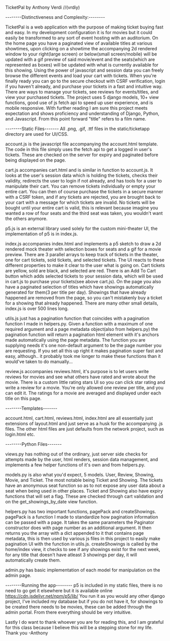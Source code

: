 
TicketPal by Anthony Verdi //(vrdiy)

--------Distinctiveness and Complexity:--------

TicketPal is a web application with the purpose of making ticket buying fast and easy. In my development configuration it is for movies but it could easily be transformed to any sort of event hosting with an auditorium. On the home page you have a paginated view of available titles at various showtimes, upon clicking on a showtime the accompanying 2d rendered window to your right(large screen) or below(small screen/mobile) will be updated with a gif preview of said movie/event and the seats(which are represented as boxes) will be updated with what is currently available for this showing. Using the power of javascript and session data you can freely browse the different events and load your cart with tickets. When you're finally ready you can go to the secure checkout with CSRF verification, login if you haven't already, and purchase your tickets in a fast and intuitive way. There are ways to manage your tickets, see reviews for events/titles, and view your purchased tickets. The project uses 5 django models, 10+ view functions, good use of js fetch api to speed up user experience, and is mobile responsive. With further reading I am sure this project meets expectation and shows proficiency and understanding of Django, Python, and Javascript. From this point forward "title" refers to a film name.

--------Static Files-------
All .png, .gif, .ttf files in the static/ticketapp directory are used for UI/CSS.

account.js is the javascript file accompanying the account.html template. The code in this file simply uses the fetch api to get a logged in user's tickets. These are checked on the server for expiry and paginated before being displayed on the page.

cart.js accompanies cart.html and is similar in function to account.js. It looks at the user's session data which is holding the tickets, checks their validity, redirects the user to login if not already, and has tools for a user to manipulate their cart. You can remove tickets individually or empty your entire cart. You can then of course purchase the tickets in a secure manner with a CSRF token, and if any tickets are rejected, you are brought back to your cart with a message for which tickets are invalid. No tickets will be bought until your entire cart is valid, this is relevant because imagine you wanted a row of four seats and the third seat was taken, you wouldn't want the others anymore.

p5.js is an external library used solely for the custom mini-theater UI, the implementation of p5 is in index.js. 

index.js accompanies index.html and implements a p5 sketch to draw a 2d rendered mock theater with selection boxes for seats and a gif for a movie preview. There are 3 parallel arrays to keep track of tickets in the theater, one for cart tickets, sold tickets, and selected tickets. The UI reacts to these different properties to make it clear to the user what is going on. Cart tickets are yellow, sold are black, and selected are red. There is an Add To Cart button which adds selected tickets to your session data, which will be used in cart.js to purchase your tickets(see above cart.js). On the page you also have a paginated selection of titles which have showings automatically generated for them(3 per title per day). Showings that have already happened are removed from the page, so you can't mistakenly buy a ticket for a showing that already happened. There are many other small details, index.js is over 500 lines long.

utils.js just has a pagination function that coincides with a pagination function I made in helpers.py. Given a function with a maximum of one required argument and a page metadata object(also from helpers.py) the pagination function will return a pagination html element with it's anchors made automatically using the page metadata. The function you are supplying needs it's one non-default argument to be the page number you are requesting. If you set all this up right it makes pagination super fast and easy, although.. it probably took me longer to make these functions than it would've taken to do manually...

review.js accompanies reviews.html, it's purpose is to let users write reviews for movies and see what others have rated and wrote about the movie. There is a custom little rating stars UI so you can click star rating and write a review for a movie. You're only allowed one review per title, and you can edit it. The ratings for a movie are averaged and displayed under each title on this page.

--------Templates-------

account.html, cart.html, reviews.html, index.html are all essentially just extensions of layout.html and just serve as a husk for the accompanying .js files. The other html files are just defaults from the network project, such as login.html etc.

--------Python Files-------

views.py has nothing out of the ordinary, just server side checks for attempts made by the user, html renders, session data management, and implements a few helper functions of it's own and from helpers.py.

models.py is also what you'd expect, 5 models. User, Review, Showing, Movie, and Ticket. The most notable being Ticket and Showing. The tickets have an anonymous seat function so as to not expose any user data about a seat when being used in other places. Ticket and Showing also have expiry functions that will set a flag. These are checked through cart validation and on the get_showings_by_date view function.

helpers.py has two important functions, pagePack and createShowings. pagePack is a function I made to standardize how pagination information can be passed with a page. It takes the same parameters the Paginator constructor does with page number as an additional argument. It then returns you the array with a dict appended to it that contains page metadata, this is then used by various js files in this project to easily make pagination UI with the function in utils.js. createShowings is called by the home/index view, it checks to see if any showings exist for the next week, for any title that doesn't have atleast 3 showings per day, it will automatically create them.

admin.py has basic implementation of each model for manipulation on the admin page.

--------Running the app--------
p5 is included in my static files, there is no need to go get it elsewhere but it is available online https://cdn.jsdelivr.net/npm/p5/lib/
You run it as you would any other django project, I've included my database but if you do not have it, for showings to be created there needs to be movies, these can be added through the admin portal. From there everything should be very intuitive.

Lastly I do want to thank whoever you are for reading this, and I am grateful for this class because I believe this will be a stepping stone for my life. Thank you -Anthony